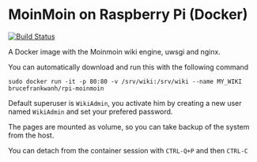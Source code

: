 MoinMoin on Raspberry Pi (Docker)
=============

[![Build Status](https://travis-ci.org/BruceFrankWang/rpi-moinmoin.svg?branch=master)](https://travis-ci.org/BruceFrankWang/rpi-moinmoin)

A Docker image with the Moinmoin wiki engine, uwsgi and nginx.

You can automatically download and run this with the following command
    
    sudo docker run -it -p 80:80 -v /srv/wiki:/srv/wiki --name MY_WIKI brucefrankwanh/rpi-moinmoin
    
Default superuser is `WikiAdmin`, you activate him by creating a new user named `WikiAdmin` and set your prefered password.

The pages are mounted as volume, so you can take backup of the system from the host.

You can detach from the container session with `CTRL-Q+P` and then `CTRL-C`
